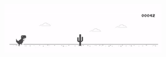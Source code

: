<img src="https://github.com/bhuang-dev/bhuang-dev/blob/main/Banner%20GIF.gif" width="1000" title="preview">
